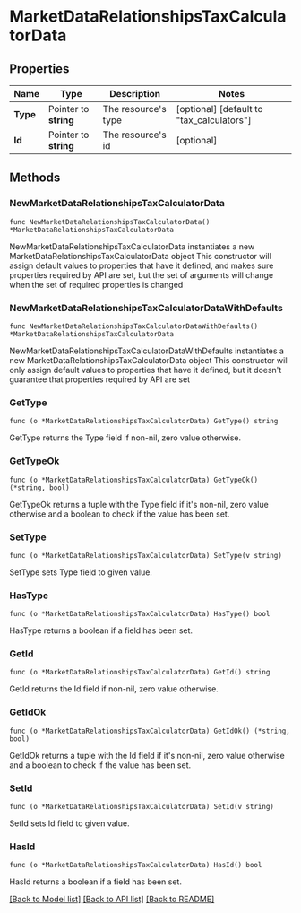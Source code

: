 # MarketDataRelationshipsTaxCalculatorData

## Properties

Name | Type | Description | Notes
------------ | ------------- | ------------- | -------------
**Type** | Pointer to **string** | The resource&#39;s type | [optional] [default to "tax_calculators"]
**Id** | Pointer to **string** | The resource&#39;s id | [optional] 

## Methods

### NewMarketDataRelationshipsTaxCalculatorData

`func NewMarketDataRelationshipsTaxCalculatorData() *MarketDataRelationshipsTaxCalculatorData`

NewMarketDataRelationshipsTaxCalculatorData instantiates a new MarketDataRelationshipsTaxCalculatorData object
This constructor will assign default values to properties that have it defined,
and makes sure properties required by API are set, but the set of arguments
will change when the set of required properties is changed

### NewMarketDataRelationshipsTaxCalculatorDataWithDefaults

`func NewMarketDataRelationshipsTaxCalculatorDataWithDefaults() *MarketDataRelationshipsTaxCalculatorData`

NewMarketDataRelationshipsTaxCalculatorDataWithDefaults instantiates a new MarketDataRelationshipsTaxCalculatorData object
This constructor will only assign default values to properties that have it defined,
but it doesn't guarantee that properties required by API are set

### GetType

`func (o *MarketDataRelationshipsTaxCalculatorData) GetType() string`

GetType returns the Type field if non-nil, zero value otherwise.

### GetTypeOk

`func (o *MarketDataRelationshipsTaxCalculatorData) GetTypeOk() (*string, bool)`

GetTypeOk returns a tuple with the Type field if it's non-nil, zero value otherwise
and a boolean to check if the value has been set.

### SetType

`func (o *MarketDataRelationshipsTaxCalculatorData) SetType(v string)`

SetType sets Type field to given value.

### HasType

`func (o *MarketDataRelationshipsTaxCalculatorData) HasType() bool`

HasType returns a boolean if a field has been set.

### GetId

`func (o *MarketDataRelationshipsTaxCalculatorData) GetId() string`

GetId returns the Id field if non-nil, zero value otherwise.

### GetIdOk

`func (o *MarketDataRelationshipsTaxCalculatorData) GetIdOk() (*string, bool)`

GetIdOk returns a tuple with the Id field if it's non-nil, zero value otherwise
and a boolean to check if the value has been set.

### SetId

`func (o *MarketDataRelationshipsTaxCalculatorData) SetId(v string)`

SetId sets Id field to given value.

### HasId

`func (o *MarketDataRelationshipsTaxCalculatorData) HasId() bool`

HasId returns a boolean if a field has been set.


[[Back to Model list]](../README.md#documentation-for-models) [[Back to API list]](../README.md#documentation-for-api-endpoints) [[Back to README]](../README.md)


